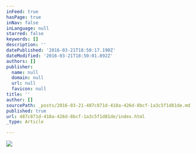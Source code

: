 ```yaml
---
inFeed: true
hasPage: true
inNav: false
inLanguage: null
starred: false
keywords: []
description: ''
datePublished: '2016-03-21T18:50:17.190Z'
dateModified: '2016-03-21T18:50:01.892Z'
authors: []
publisher:
  name: null
  domain: null
  url: null
  favicon: null
title: ''
author: []
sourcePath: _posts/2016-03-21-487c871d-418a-426d-8bcf-1a3c5f1d81de.md
published: true
url: 487c871d-418a-426d-8bcf-1a3c5f1d81de/index.html
_type: Article

---
```

![](https://the-grid-user-content.s3-us-west-2.amazonaws.com/60465fe5-d01c-475e-aa35-e67d6ff83b2a.jpg)